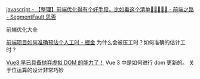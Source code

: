 
[javascript - 【整理】前端优化得有个好手段，比如看这个清单🍑🍒🍓🍆🌽 - 前端之路 - SegmentFault 思否](https://segmentfault.com/a/1190000022014372?utm_source=sf-related#)

前端优化大全



[前端项目如何准确预估个人工时 - 掘金](https://juejin.cn/post/7330071686489636904?searchId=2024030110025393766960547FE6552BE8)
为什么会被压工时？如何准确的估计工时？


[Vue3 早已具备抛弃虚拟 DOM 的能力了！](<[[Vue3 早已具备抛弃虚拟 DOM 的能力了！](mp.weixin.qq.com/s/gUg21py0pJui9Jfi8MK6Hw)](https://mp.weixin.qq.com/s/gUg21py0pJui9Jfi8MK6Hw)>)
Vue 3 中是如何进行 dom 更新的。
关于位运算的设计非常巧妙